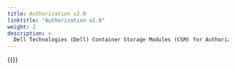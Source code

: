 ```yaml
---
title: Authorization v2.0
linktitle: "Authorization v2.0" 
weight: 2
description: >
  Dell Technologies (Dell) Container Storage Modules (CSM) for Authorization v2.0 Operator deployment
---
```


{{<include file="content/docs/getting-started/installation/helm/modules/authorizationv2.0.md" hideIds="2,3">}}
